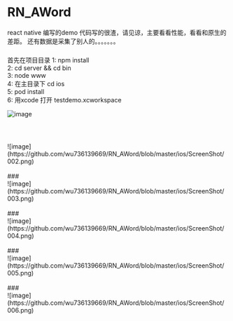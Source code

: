 # RN_AWord
react native 编写的demo
代码写的很渣，请见谅，主要看看性能，看看和原生的差距。
还有数据是采集了别人的。。。。。。。

###
首先在项目目录
1: npm install</br>
2: cd server && cd bin</br>
3: node www</br>
4: 在主目录下 cd ios</br>
5: pod install</br>
6: 用xcode 打开 testdemo.xcworkspace</br>

![image](https://github.com/wu736139669/RN_AWord/blob/master/ios/ScreenShot/001.png)</br></br>
###
      
</br>
    ![image](https://github.com/wu736139669/RN_AWord/blob/master/ios/ScreenShot/002.png)</br></br>
###
      
</br>
    ![image](https://github.com/wu736139669/RN_AWord/blob/master/ios/ScreenShot/003.png)</br></br>
###
      
</br>
    ![image](https://github.com/wu736139669/RN_AWord/blob/master/ios/ScreenShot/004.png)</br></br>
###
      
</br>
    ![image](https://github.com/wu736139669/RN_AWord/blob/master/ios/ScreenShot/005.png)</br></br>
###
      
</br>
    ![image](https://github.com/wu736139669/RN_AWord/blob/master/ios/ScreenShot/006.png)</br></br>


